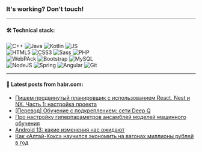 ### It's working? Don't touch!

---

#### 🛠️ Technical stack:

![C++](https://img.shields.io/badge/C++-informational?logo=c%2B%2B&style=flat&logoColor=white&color=9C033A)
![Java](https://img.shields.io/badge/Java-informational?logo=java&style=flat&logoColor=white&color=007396)
![Kotlin](https://img.shields.io/badge/Kotlin-informational?logo=Kotlin&style=flat&logoColor=white&color=0095D5)
![JS](https://img.shields.io/badge/JS-informational?logo=javaScript&style=flat&logoColor=black&color=F7Df1E) <br>
![HTML5](https://img.shields.io/badge/HTML5-informational?logo=html5&style=flat&logoColor=white&color=E34F26)
![CSS3](https://img.shields.io/badge/CSS3-informational?logo=css3&style=flat&logoColor=white&color=157286)
![Sass](https://img.shields.io/badge/Saas-informational?logo=sass&style=flat&logoColor=white&color=hotpink)
![PHP](https://img.shields.io/badge/PHP-informational?logo=php&style=flat&logoColor=white&color=777BB4) <br>
![WebPAck](https://img.shields.io/badge/WebPack-informational?logo=webPack&style=flat&logoColor=white&color=FF6F00)
![Bootstrap](https://img.shields.io/badge/Bootstrap-informational?logo=Bootstrap&style=flat&logoColor=white&color=7952B3)
![MySQL](https://img.shields.io/badge/MySQL-informational?logo=MySQL&style=flat&logoColor=white&color=00f) <br>
![NodeJS](https://img.shields.io/badge/NodeJS-informational?logo=node.js&style=flat&logoColor=white&color=43853D)
![Spring](https://img.shields.io/badge/Spring-informational?logo=Spring&style=flat&logoColor=white&color=0A9EDC)
![Angular](https://img.shields.io/badge/Vue-informational?logo=vue.js&style=flat&logoColor=white&color=red)
![Git](https://img.shields.io/badge/Git-informational?logo=git&style=flat&logoColor=white&color=darkorange)

___

#### 💬 Latest posts from habr.com:

<!-- BLOG-POST-LIST:START -->
- [Пишем продвинутый планировщик с использованием React, Nest и NX. Часть 1: настройка проекта](https://habr.com/ru/post/672546/?utm_source=habrahabr&utm_medium=rss&utm_campaign=672546)
- [[Перевод] Обучение с подкреплением: сети Deep Q](https://habr.com/ru/post/671650/?utm_source=habrahabr&utm_medium=rss&utm_campaign=671650)
- [Про настройку гиперпараметров ансамблей моделей машинного обучения](https://habr.com/ru/post/672486/?utm_source=habrahabr&utm_medium=rss&utm_campaign=672486)
- [Android 13: какие изменения нас ожидают](https://habr.com/ru/post/672538/?utm_source=habrahabr&utm_medium=rss&utm_campaign=672538)
- [Как «Алтай-Кокс» научился экономить на вагонах миллионы рублей в год](https://habr.com/ru/post/671564/?utm_source=habrahabr&utm_medium=rss&utm_campaign=671564)
<!-- BLOG-POST-LIST:END -->
